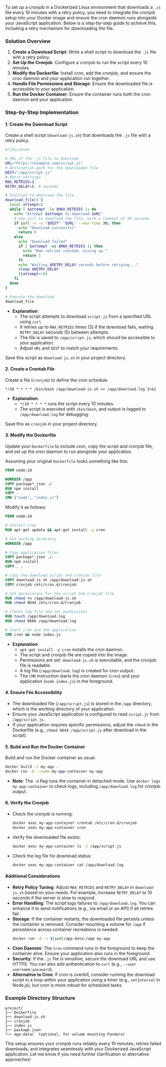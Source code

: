 To set up a cronjob in a Dockerized Linux environment that downloads a `.js` file every 10 minutes with a retry policy, you need to integrate the cronjob setup into your Docker image and ensure the cron daemon runs alongside your JavaScript application. Below is a step-by-step guide to achieve this, including a retry mechanism for downloading the file.

### Solution Overview
1. **Create a Download Script**: Write a shell script to download the `.js` file with a retry policy.
2. **Set Up the Cronjob**: Configure a cronjob to run the script every 10 minutes.
3. **Modify the Dockerfile**: Install cron, add the cronjob, and ensure the cron daemon and your application run together.
4. **Handle File Permissions and Storage**: Ensure the downloaded file is accessible to your application.
5. **Run the Docker Container**: Ensure the container runs both the cron daemon and your application.

### Step-by-Step Implementation

#### 1. Create the Download Script
Create a shell script (`download-js.sh`) that downloads the `.js` file with a retry policy.

```bash
#!/bin/bash

# URL of the .js file to download
URL="https://example.com/script.js"
# Destination path for the downloaded file
DEST="/app/script.js"
# Retry settings
MAX_RETRIES=3
RETRY_DELAY=5  # seconds

# Function to download the file
download_file() {
  local attempt=1
  while [ $attempt -le $MAX_RETRIES ]; do
    echo "Attempt $attempt to download $URL"
    # Use curl to download the file, with a timeout of 30 seconds
    if curl -s -o "$DEST" "$URL" --max-time 30; then
      echo "Download successful"
      return 0
    else
      echo "Download failed"
      if [ $attempt -eq $MAX_RETRIES ]; then
        echo "Max retries reached. Giving up."
        return 1
      fi
      echo "Waiting $RETRY_DELAY seconds before retrying..."
      sleep $RETRY_DELAY
      ((attempt++))
    fi
  done
}

# Execute the download
download_file
```

- **Explanation**:
  - The script attempts to download `script.js` from a specified URL using `curl`.
  - It retries up to `MAX_RETRIES` times (3) if the download fails, waiting `RETRY_DELAY` seconds (5) between attempts.
  - The file is saved to `/app/script.js`, which should be accessible to your application.
  - Adjust `URL` and `DEST` to match your requirements.

Save this script as `download-js.sh` in your project directory.

#### 2. Create a Crontab File
Create a file (`cronjob`) to define the cron schedule.

```
*/10 * * * * /bin/bash /app/download-js.sh >> /app/download.log 2>&1
```

- **Explanation**:
  - `*/10 * * * *` runs the script every 10 minutes.
  - The script is executed with `/bin/bash`, and output is logged to `/app/download.log` for debugging.

Save this as `cronjob` in your project directory.

#### 3. Modify the Dockerfile
Update your `Dockerfile` to include cron, copy the script and cronjob file, and set up the cron daemon to run alongside your application.

Assuming your original `Dockerfile` looks something like this:

```dockerfile
FROM node:18

WORKDIR /app
COPY package*.json ./
RUN npm install
COPY . .
CMD ["node", "index.js"]
```

Modify it as follows:

```dockerfile
FROM node:18

# Install cron
RUN apt-get update && apt-get install -y cron

# Set working directory
WORKDIR /app

# Copy application files
COPY package*.json ./
RUN npm install
COPY . .

# Copy the download script and cronjob file
COPY download-js.sh /app/download-js.sh
COPY cronjob /etc/cron.d/cronjob

# Set permissions for the script and cronjob file
RUN chmod +x /app/download-js.sh
RUN chmod 0644 /etc/cron.d/cronjob

# Create log file and set permissions
RUN touch /app/download.log
RUN chmod 0666 /app/download.log

# Start cron and the application
CMD cron && node index.js
```

- **Explanation**:
  - `apt-get install -y cron` installs the cron daemon.
  - The script and cronjob file are copied into the image.
  - Permissions are set: `download-js.sh` is executable, and the cronjob file is readable.
  - A log file (`/app/download.log`) is created for cron output.
  - The `CMD` instruction starts the cron daemon (`cron`) and your application (`node index.js`) in the foreground.

#### 4. Ensure File Accessibility
- The downloaded file (`/app/script.js`) is stored in the `/app` directory, which is the working directory of your application.
- Ensure your JavaScript application is configured to read `script.js` from `/app/script.js`.
- If your application requires specific permissions, adjust the `chmod` in the Dockerfile (e.g., `chmod 0644 /app/script.js` after download in the script).

#### 5. Build and Run the Docker Container
Build and run the Docker container as usual:

```bash
docker build -t my-app .
docker run -d --name my-app-container my-app
```

- **Note**: The `-d` flag runs the container in detached mode. Use `docker logs my-app-container` to check logs, including `/app/download.log` for cronjob output.

#### 6. Verify the Cronjob
- Check the cronjob is running:
  ```bash
  docker exec my-app-container crontab /etc/cron.d/cronjob
  docker exec my-app-container cron
  ```
- Verify the downloaded file exists:
  ```bash
  docker exec my-app-container ls -l /app/script.js
  ```
- Check the log file for download status:
  ```bash
  docker exec my-app-container cat /app/download.log
  ```

#### Additional Considerations
- **Retry Policy Tuning**: Adjust `MAX_RETRIES` and `RETRY_DELAY` in `download-js.sh` based on your needs. For example, increase `RETRY_DELAY` to 10 seconds if the server is slow to respond.
- **Error Handling**: The script logs failures to `/app/download.log`. You can enhance it to send notifications (e.g., via email or an API) if all retries fail.
- **Storage**: If the container restarts, the downloaded file persists unless the container is removed. Consider mounting a volume for `/app` if persistence across container recreations is needed:
  ```bash
  docker run -d -v $(pwd)/app-data:/app my-app
  ```
- **Cron Daemon**: The `cron` command runs in the foreground to keep the container alive. Ensure your application also runs in the foreground.
- **Security**: If the `.js` file is sensitive, secure the download URL and use HTTPS. You can also add authentication to `curl` (e.g., `--user username:password`).
- **Alternative to Cron**: If cron is overkill, consider running the download script in a loop within your application using a timer (e.g., `setInterval` in Node.js), but cron is more robust for scheduled tasks.

### Example Directory Structure
```
project/
├── Dockerfile
├── download-js.sh
├── cronjob
├── index.js
├── package.json
└── app-data/  (optional, for volume mounting Pandora)
```

This setup ensures your cronjob runs reliably every 10 minutes, retries failed downloads, and integrates seamlessly with your Dockerized JavaScript application. Let me know if you need further clarification or alternative approaches!